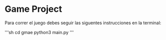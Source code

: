 # Game Project

Para correr el juego debes seguir las siguentes instrucciones en la terminal:

'''sh
cd gmae
python3 main.py
'''